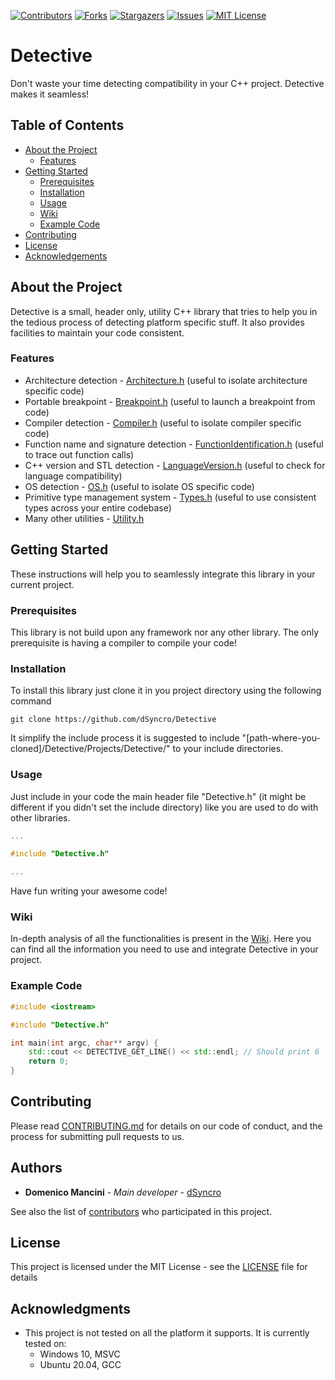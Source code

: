 [![Contributors][contributors-shield]][contributors-url]
[![Forks][forks-shield]][forks-url]
[![Stargazers][stars-shield]][stars-url]
[![Issues][issues-shield]][issues-url]
[![MIT License][license-shield]][license-url]

# Detective

Don't waste your time detecting compatibility in your C++ project. Detective makes it seamless!

## Table of Contents

* [About the Project](#about-the-project)
	* [Features](#features)
* [Getting Started](#getting-started)
	* [Prerequisites](#prerequisites)
	* [Installation](#installation)
	* [Usage](#usage)
	* [Wiki](#wiki)
	* [Example Code](#example-code)
* [Contributing](#contributing)
* [License](#license)
* [Acknowledgements](#acknowledgments)

## About the Project

Detective is a small, header only, utility C++ library that tries to help you in the tedious process of detecting platform specific stuff. It also provides facilities to maintain your code consistent.

### Features

* Architecture detection - [Architecture.h][architecture-url] (useful to isolate architecture specific code)
* Portable breakpoint - [Breakpoint.h][breakpoint-url] (useful to launch a breakpoint from code)
* Compiler detection - [Compiler.h][compiler-url] (useful to isolate compiler specific code)
* Function name and signature detection - [FunctionIdentification.h][fid-url] (useful to trace out function calls)
* C++ version and STL detection - [LanguageVersion.h][langver-url] (useful to check for language compatibility)
* OS detection - [OS.h][os-url] (useful to isolate OS specific code)
* Primitive type management system - [Types.h][types-url] (useful to use consistent types across your entire codebase)
* Many other utilities - [Utility.h][utility-url]

## Getting Started

These instructions will help you to seamlessly integrate this library in your current project.

### Prerequisites

This library is not build upon any framework nor any other library. The only prerequisite is having a compiler to compile your code!

### Installation

To install this library just clone it in you project directory using the following command

```
git clone https://github.com/dSyncro/Detective
```

It simplify the include process it is suggested to include "[path-where-you-cloned]/Detective/Projects/Detective/" to your include directories.

### Usage

Just include in your code the main header file "Detective.h" (it might be different if you didn't set the include directory) like you are used to do with other libraries.

```cpp
...

#include "Detective.h"

...
```
Have fun writing your awesome code!

### Wiki

In-depth analysis of all the functionalities is present in the [Wiki](https://github.com/dSyncro/Detective/wiki).
Here you can find all the information you need to use and integrate Detective in your project.

### Example Code

```cpp
#include <iostream>

#include "Detective.h"

int main(int argc, char** argv) {
	std::cout << DETECTIVE_GET_LINE() << std::endl; // Should print 6
	return 0;
}
```

## Contributing

Please read [CONTRIBUTING.md](https://github.com/dSyncro/Detective/blob/main/CONTRIBUTING.md) for details on our code of conduct, and the process for submitting pull requests to us.

## Authors

* **Domenico Mancini** - *Main developer* - [dSyncro](https://github.com/dSyncro)

See also the list of [contributors](https://github.com/dSyncro/Detective/contributors) who participated in this project.

## License

This project is licensed under the MIT License - see the [LICENSE][license-url] file for details

## Acknowledgments

* This project is not tested on all the platform it supports. It is currently tested on:
	* Windows 10, MSVC
	* Ubuntu 20.04, GCC

[architecture-url]: https://github.com/dSyncro/Detective/blob/main/Projects/Detective/Detective/Architecture.h
[breakpoint-url]: https://github.com/dSyncro/Detective/blob/main/Projects/Detective/Detective/Breakpoint.h
[compiler-url]: https://github.com/dSyncro/Detective/blob/main/Projects/Detective/Detective/Compiler.h
[fid-url]: https://github.com/dSyncro/Detective/blob/main/Projects/Detective/Detective/FunctionIdentification.h
[langver-url]: https://github.com/dSyncro/Detective/blob/main/Projects/Detective/Detective/LanguageVersion.h
[os-url]: https://github.com/dSyncro/Detective/blob/main/Projects/Detective/Detective/OS.h
[types-url]: https://github.com/dSyncro/Detective/blob/main/Projects/Detective/Detective/Types.h
[utility-url]: https://github.com/dSyncro/Detective/blob/main/Projects/Detective/Detective/Utility.h

[contributors-shield]: https://img.shields.io/github/contributors/dSyncro/Detective?style=for-the-badge
[contributors-url]: https://github.com/dSyncro/Detective/graphs/contributors
[forks-shield]: https://img.shields.io/github/forks/dSyncro/Detective?style=for-the-badge
[forks-url]: https://github.com/dSyncro/Detective/network/members
[stars-shield]: https://img.shields.io/github/stars/dSyncro/Detective?style=for-the-badge
[stars-url]: https://github.com/dSyncro/Detective/stargazers
[issues-shield]: https://img.shields.io/github/issues/dSyncro/Detective?style=for-the-badge
[issues-url]: https://github.com/dSyncro/Detective/issues
[license-shield]: https://img.shields.io/github/license/dSyncro/Detective?style=for-the-badge
[license-url]: https://github.com/dSyncro/Detective/blob/master/LICENSE
